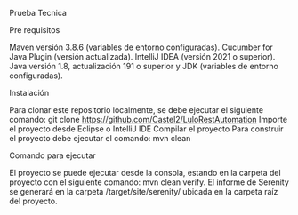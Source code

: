 Prueba Tecnica

Pre requisitos

Maven versión 3.8.6 (variables de entorno configuradas).
Cucumber for Java Plugin (versión actualizada).
IntelliJ IDEA (versión 2021 o superior).
Java versión 1.8, actualización 191 o superior y JDK (variables de entorno configuradas).

Instalación

Para clonar este repositorio localmente, se debe ejecutar el siguiente comando: git clone https://github.com/Castel2/LuloRestAutomation
Importe el proyecto desde Eclipse o IntelliJ IDE
Compilar el proyecto 
Para construir el proyecto debe ejecutar el comando: mvn clean

Comando para ejecutar

El proyecto se puede ejecutar desde la consola, estando en la carpeta del proyecto con el siguiente comando: mvn clean verify.
El informe de Serenity se generará en la carpeta /target/site/serenity/ ubicada en la carpeta raíz del proyecto.
